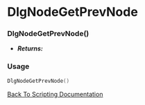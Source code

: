 # DlgNodeGetPrevNode

### DlgNodeGetPrevNode()
- ***Returns:*** 

### Usage

```Lua
DlgNodeGetPrevNode()
```


[Back To Scripting Documentation](../README.md)
